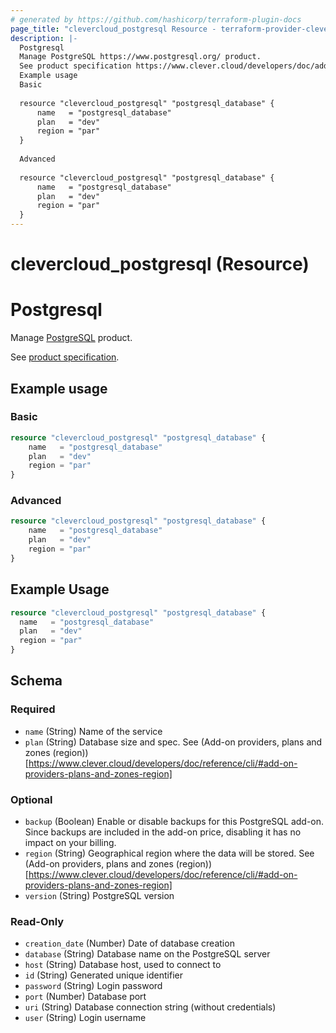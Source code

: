 ```yaml
---
# generated by https://github.com/hashicorp/terraform-plugin-docs
page_title: "clevercloud_postgresql Resource - terraform-provider-clevercloud"
description: |-
  Postgresql
  Manage PostgreSQL https://www.postgresql.org/ product.
  See product specification https://www.clever.cloud/developers/doc/addons/postgresql/.
  Example usage
  Basic
  
  resource "clevercloud_postgresql" "postgresql_database" {
      name   = "postgresql_database"
      plan   = "dev"
      region = "par"
  }
  
  Advanced
  
  resource "clevercloud_postgresql" "postgresql_database" {
      name   = "postgresql_database"
      plan   = "dev"
      region = "par"
  }
---
```


# clevercloud_postgresql (Resource)

# Postgresql

Manage [PostgreSQL](https://www.postgresql.org/) product.

See [product specification](https://www.clever.cloud/developers/doc/addons/postgresql/).

## Example usage

### Basic

```terraform
resource "clevercloud_postgresql" "postgresql_database" {
    name   = "postgresql_database"
    plan   = "dev"
    region = "par"
}
```

### Advanced

```terraform
resource "clevercloud_postgresql" "postgresql_database" {
    name   = "postgresql_database"
    plan   = "dev"
    region = "par"
}
```

## Example Usage

```terraform
resource "clevercloud_postgresql" "postgresql_database" {
  name   = "postgresql_database"
  plan   = "dev"
  region = "par"
}
```

<!-- schema generated by tfplugindocs -->
## Schema

### Required

- `name` (String) Name of the service
- `plan` (String) Database size and spec. See (Add-on providers, plans and zones (region))[https://www.clever.cloud/developers/doc/reference/cli/#add-on-providers-plans-and-zones-region]

### Optional

- `backup` (Boolean) Enable or disable backups for this PostgreSQL add-on. Since backups are included in the add-on price, disabling it has no impact on your billing.
- `region` (String) Geographical region where the data will be stored. See (Add-on providers, plans and zones (region))[https://www.clever.cloud/developers/doc/reference/cli/#add-on-providers-plans-and-zones-region]
- `version` (String) PostgreSQL version

### Read-Only

- `creation_date` (Number) Date of database creation
- `database` (String) Database name on the PostgreSQL server
- `host` (String) Database host, used to connect to
- `id` (String) Generated unique identifier
- `password` (String) Login password
- `port` (Number) Database port
- `uri` (String) Database connection string (without credentials)
- `user` (String) Login username

